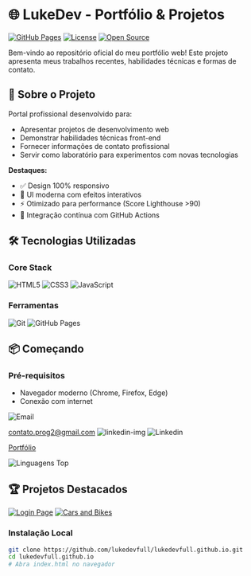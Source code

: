 # 🌐 LukeDev - Portfólio & Projetos

[![GitHub Pages](https://img.shields.io/badge/Deploy-GitHub%20Pages-informational?logo=github&logoColor=white)](https://lukedevfull.github.io)
[![License](https://img.shields.io/badge/License-MIT-blue.svg)](https://opensource.org/licenses/MIT)
[![Open Source](https://img.shields.io/badge/Open%20Source-%E2%9D%A4-red.svg)](https://opensource.guide)

Bem-vindo ao repositório oficial do meu portfólio web! Este projeto apresenta meus trabalhos recentes, habilidades técnicas e formas de contato.

## 🚀 Sobre o Projeto

Portal profissional desenvolvido para:
- Apresentar projetos de desenvolvimento web
- Demonstrar habilidades técnicas front-end
- Fornecer informações de contato profissional
- Servir como laboratório para experimentos com novas tecnologias

**Destaques:**
- ✅ Design 100% responsivo
- 🎨 UI moderna com efeitos interativos
- ⚡ Otimizado para performance (Score Lighthouse >90)
- 🔧 Integração contínua com GitHub Actions

## 🛠 Tecnologias Utilizadas

### Core Stack
![HTML5](https://img.shields.io/badge/-HTML5-E34F26?logo=html5&logoColor=white)
![CSS3](https://img.shields.io/badge/-CSS3-1572B6?logo=css3&logoColor=white)
![JavaScript](https://img.shields.io/badge/-JavaScript-F7DF1E?logo=javascript&logoColor=black)

### Ferramentas
![Git](https://img.shields.io/badge/-Git-F05032?logo=git&logoColor=white)
![GitHub Pages](https://img.shields.io/badge/-GitHub%20Pages-222222?logo=githubpages&logoColor=white)

## 📦 Começando

### Pré-requisitos
- Navegador moderno (Chrome, Firefox, Edge)
- Conexão com internet

![Email](https://img.shields.io/badge/-Email-D14836?logo=gmail&logoColor=white)

contato.prog2@gmail.com
![linkedin-img](https://img.shields.io/badge/-LinkedIn-0A66C2?logo=linkedin&logoColor=white)
![Linkedin](https://linkedin.com/in/lucas-sergio-531bb1143)

[Portfólio](https://lukedevfull.github.io)

![Linguagens Top](https://github-readme-stats.vercel.app/api/top-langs/?username=lukedevfull&layout=compact&theme=nightowl)

## 🏆 Projetos Destacados

[![Login Page](https://img.shields.io/badge/-🔑_Login_Page-4B0082)](https://github.com/lukedevfull/Login-Page)
[![Cars and Bikes](https://img.shields.io/badge/-🚗_Cars_&_Bikes-228B22)](https://github.com/lukedevfull/cars-and-bikes)


### Instalação Local
```bash
git clone https://github.com/lukedevfull/lukedevfull.github.io.git
cd lukedevfull.github.io
# Abra index.html no navegador
